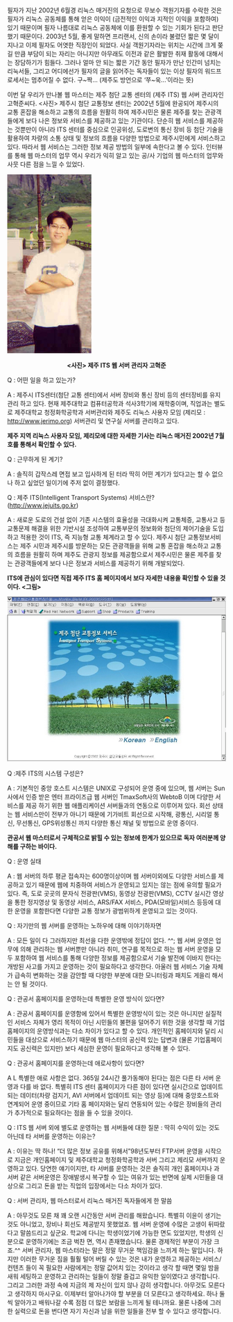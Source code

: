 필자가 지난 2002년 6월경 리눅스 매거진의 요청으로 무보수 객원기자를 수락한 것은 필자가 리눅스 공동체를 통해 얻은 이익이 (금전적인 이익과 지적인 이익을 포함하여) 있기 때문이며 필자 나름대로 리눅스 공동체에 이를 환원할 수 있는 기회가 된다고 판단했기 때문이다. 2003년 5월, 좋게 말하면 프리랜서, 신의 손이라 불렸던 짧은 몇 달이 지나고 이제 필자도 어엿한 직장인이 되었다. 사실 객원기자라는 위치는 시간에 크게 쫒길 만큼 부담이 되는 자리는 아니지만 아무래도 이전과 같은 활발한 취재 활동에 대해서는 장담하기가 힘들다. 그러나 얼마 안 되는 짧은 기간 동안 필자가 만난 인간미 넘치는 리눅서들, 그리고 어디에선가 필자의 글을 읽어주는 독자들이 있는 이상 필자의 워드프로세서는 멈추어질 수 없다. 구~짝... (제주도 방언으로 ‘쭈~욱...’이라는 뜻)

이번 달 우리가 만나볼 웹 마스터는 제주 첨단 교통 센터의 (제주 ITS) 웹 서버 관리자인 고혁준씨다. <사진> 제주시 첨단 교통정보 센터는 2002년 5월에 완공되어 제주시의 교통 혼잡을 해소하고 교통의 흐름을 원활히 하여 제주시민은 물론 제주를 찾는 관광객들에게 보다 나은 정보와 서비스를 제공하고 있는 기관이다. 단순히 웹 서비스를 제공하는 것뿐만이 아니라 ITS 센터를 중심으로 인공위성, 도로변의 통신 장비 등 첨단 기술을 활용하여 차량의 소통 상태 및 정보의 흐름을 다양한 방법으로 제주시민에게 서비스하고 있다. 따라서 웹 서비스는 그러한 정보 제공 방법의 일부에 속한다고 볼 수 있다. 인터뷰를 통해 웹 마스터의 업무 역시 우리가 익히 알고 있는 공/사 기업의 웹 마스터의 업무와 사뭇 다른 점을 느낄 수 있었다.

![jjoole_su.jpg](/assets/img/interview_its_admin/jjoole_su.jpg)

**<center><사진> 제주 ITS 웹 서버 관리자 고혁준</center>**

Q : 어떤 일을 하고 있는가?

A : 제주시 ITS센터(첨단 교통 센터)에서 서버 장비와 통신 장비 등의 센터장비를 유지 관리 하고 있다. 현재 제주대학교 컴퓨터공학과 석사3학기에 재학중이며, 직업과는 별도로 제주대학교 청정화학공학과 서버관리와 제주도 리눅스 사용자 모임 (제리모 : <http://www.jerimo.org>) 서버관리 및 연구실 서버를 관리하고 있다.

**제주 지역 리눅스 사용자 모임, 제리모에 대한 자세한 기사는 리눅스 매거진 2002년 7월호를 통해서 확인할 수 있다.**

Q : 근무하게 된 계기?

A : 솔직히 갑작스레 면접 보고 입사하게 된 터라 딱히 어떤 계기가 있다고는 할 수 없으나 하고 싶었던 일이기에 주저 없이 결정했다.

Q : 제주 ITS(Intelligent Transport Systems) 서비스란? (<http://www.jejuits.go.kr>)

A : 새로운 도로의 건설 없이 기존 시스템의 효율성을 극대화시켜 교통체증, 교통사고 등 교통문제 해결을 위한 기반시설 조성하여 교통부문의 정보화와 첨단의 제어기술을 도입하고 적용한 것이 ITS, 즉 지능형 교통 체계라고 할 수 있다. 제주시 첨단 교통정보서비스는 제주 시민과 제주시를 방문하는 모든 관광객들을 위해 교통 혼잡을 해소하고 교통의 흐름을 원활히 하며 제주도 관광지 정보를 제공함으로서 제주시민은 물론 제주를 찾는 관광객들에게 보다 나은 정보과 서비스를 제공하기 위해 개발되었다. 

**ITS에 관심이 있다면 직접 제주 ITS 홈 페이지에서 보다 자세한 내용을 확인할 수 있을 것이다. <그림>**

![jejuits.jpg](/assets/img/interview_its_admin/jejuits.jpg)

Q :제주 ITS의 시스템 구성은?

A : 기본적인 중앙 호스트 시스템은 UNIX로 구성되어 운영 중에 있으며, 웹 서버는 Sun사에서  인증 받은 엔터 프라이즈급 웹 서버인 TmaxSoft사의 WebtoB 이며 다양한 서비스를 제공  하기 위한 웹 애플리케이션 서버들과의 연동으로 이루어져 있다. 회선 상태는 웹 서비스만이 전부가 아니기 때문에 기가비트 회선으로 시작해, 광통신, 시리얼 통신, 무선통신, GPS위성통신 까지 다양한 통신 채널 및 방법으로 운영 중이다.

**관공서 웹 마스터로서 구체적으로 밝힐 수 있는 정보에 한계가 있으므로 독자 여러분께 양해를 구하는 바이다.**

Q : 운영 실태

A : 웹 서버의 하루 평균 접속자는 600명이상이며 웹 서버이외에도 다양한 서비스를 제공하고 있기 때문에 웹에 치중하여 서비스가 운영되고 있지는 않는 점에 유의할 필요가 있다. 즉, 도로 곳곳의 문자식 전광판(VMS), 동영상 전광판(VMS), CCTV 실시간 영상을 통한 정지영상 및 동영상 서비스, ARS/FAX 서비스, PDA(모바일)서비스 등등에 대한 운영을 포함한다면 다양한 교통 정보가 광범위하게 운영되고 있는 것이다.

Q : 자기만의 웹 서버를 운영하는 노하우에 대해 이야기하자면 

A : 모든 일이 다 그러하지만 최선을 다한 운영밖에 정답이 없다. ^^; 웹 서버 운영은 업무에 의해 관리하는 웹 서버뿐만 아니라 취미, 연구를 목적으로 하는 웹 서버 운영을 모두 포함하여 웹 서비스를 통해 다양한 정보를 제공함으로서 기술 발전에 이바지 한다는 개방된 사고를 가지고 운영하는 것이 필요하다고 생각한다. 아울러 웹 서비스 기술 자체가 급속히 변화하는 것을 감안할 때 다양한 부분에 대한 모니터링과 패치도 게을리 해서는 안 될 것이다.

Q : 관공서 홈페이지를 운영하는데 특별한 운영 방식이 있다면?

A : 관공서 홈페이지를 운영함에 있어서 특별한 운영방식이 있는 것은 아니지만 실질적인 서비스 자체가 영리 목적이 아닌 시민들의 불편을 덜어주기 위한 것을 생각할 때 기업 홈페이지의 운영방식과는 다소 차이가 있다고 할 수 있다. 개인적인 홈페이지와 달리 시민들을 대상으로 서비스하기 때문에 웹 마스터의 공신력 있는 답변과 (물론 기업홈페이지도 공신력은 있지만) 보다 세심한 운영이 필요하다고 생각해 볼 수 있다.

Q : 관공서 홈페이지를 운영하는데 애로사항이 있다면?

A L 특별한 애로 사항은 없다. 365일 24시간 풀가동해야 된다는 점은 다른 타 서버 운영과 다를 바 없다. 특별히 ITS 센터 홈페이지가 다른 점이 있다면 실시간으로 업데이트 되는 데이터(차량 검지기, AVI 서버에서 업데이트 되는 영상 등)에 대해 중앙호스트와 연계되어 운영 중이므로 기타 홈 페이지와는 달리 연동되어 있는 수많은 장비들의 관리가 추가적으로 필요하다는 점을 들 수 있을 것이다.

Q : ITS 웹 서버 외에 별도로 운영하는 웹 서버들에 대한 질문 : 딱히 수익이 있는 것도 아닌데 타 서버를 운영하는 이유는?

A : 이유는 딱 하나! “더 많은 정보 공유를 위해서”98년도부터 FTP서버 운영을 시작으로 지금은 개인홈페이지 및 제주대학교 청정화학공학과 서버 그리고 제리모 서버까지 운영하고 있다. 당연한 얘기이지만, 타 서버를 운영하는 것은 솔직히 개인 홈페이지나 과 서버 같은 서버운영은 장애발생시 복구할 수 있는 여유가 있는 반면에 실제 시민들을 대상으로 그리고 돈을 받는 직업의 입장에서는 다소 차이가 있다.

Q : 서버 관리자, 웹 마스터로서 리눅스 매거진 독자들에게 한 말씀

A : 아무것도 모른 채 꽤 오랜 시간동안 서버 관리를 해왔습니다. 특별히 이윤이 생기는 것도 아니었고, 장비나 회선도 제공받지 못했었죠. 웹 서버 운영에 수많은 고생이 뒤따랐다고 말씀드리고 싶군요. 학교에 다니는 학생이었기에 가능한 면도 있었지만, 학생의 신분으로 운영하기에는 조금 벅찬 면, 역시 존재했습니다. 물론 경제적인 부분이 가장 크죠.^^ 서버 관리자, 웹 마스터라는 말은 정말 무거운 책임감을 느끼게 하는 말입니다. 하지만 이러한 무거운 짐을 훨훨 털어 버릴 수 있는 것은 내가 운영하고 제공하는 서비스/컨텐츠 들이 꼭 필요한 사람에게는 정말 값어치 있는 것이라고 생각 할 때면 몇일 밤을 새워 세팅하고 운영하고 관리하는 일들이 정말 즐겁고 유익한 일이였다고 생각합니다. 그리고 그러한 과정 속에 지금의 제 자신이 있지 않나 감히 생각합니다. 아무것도 모른다고 생각하지 마시구요. 이제부터 알아나가야 할 부분을 더 모른다고 생각하세요. 하나 둘 씩 알아가고 배워나갈 수록 점점 더 많은 보람을 느끼게 될 테니까요. 물론 나중에 그러한 실력으로 돈을 번다면 자기 자신과 남을 위한 일들을 전부 할 수 있다고 생각합니다.

